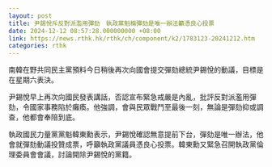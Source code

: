 ```yaml
---
layout: post
title: 尹錫悅斥反對派濫用彈劾　執政黨魁稱彈劾是唯一辦法籲憑良心投票
date: 2024-12-12 08:57:28.000000000 +08:00
link: https://news.rthk.hk/rthk/ch/component/k2/1783123-20241212.htm
categories: rthk
---
```


南韓在野共同民主黨預料今日稍後再次向國會提交彈劾總統尹錫悅的動議，目標是在星期六表決。

尹錫悅早上再次向國民發表講話，否認宣布緊急戒嚴是內亂，批評反對派濫用彈劾，令國家事務陷於癱瘓。他強調，會與民眾戰鬥至最後一刻，無論是彈劾抑或調查，他都會奉陪到底。

執政國民力量黨黨魁韓東勳表示，尹錫悅確認無意提前下台，彈劾是唯一辦法，他會就彈劾動議投贊成票，呼籲執政黨議員憑良心投票。韓東勳又緊急召開執政黨倫理委員會會議，討論開除尹錫悅的黨籍。
